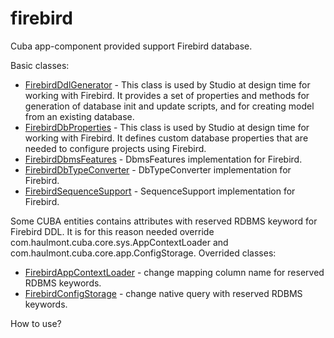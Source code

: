 # firebird
Cuba app-component provided support Firebird database.

Basic classes:
* [FirebirdDdlGenerator](https://github.com/comru/firebird/blob/master/modules/core/src/com/haulmont/studio/db/firebird/FirebirdDdlGenerator.groovy) - This class is used by Studio at design time for working with Firebird. It provides a set of properties and methods for generation of database init and update scripts, and for creating model from an existing database.
* [FirebirdDbProperties](https://github.com/comru/firebird/blob/master/modules/core/src/com/haulmont/studio/db/firebird/FirebirdDbProperties.groovy) - This class is used by Studio at design time for working with Firebird. It defines custom database properties that are needed to configure projects using Firebird.
* [FirebirdDbmsFeatures](https://github.com/comru/firebird/blob/master/modules/core/src/com/haulmont/cuba/core/sys/persistence/FirebirdDbmsFeatures.java) - DbmsFeatures implementation for Firebird.
* [FirebirdDbTypeConverter](https://github.com/comru/firebird/blob/master/modules/core/src/com/haulmont/cuba/core/sys/persistence/FirebirdDbTypeConverter.java) - DbTypeConverter implementation for Firebird.
* [FirebirdSequenceSupport](https://github.com/comru/firebird/blob/master/modules/core/src/com/haulmont/cuba/core/sys/persistence/FirebirdSequenceSupport.java) - SequenceSupport implementation for Firebird.

Some CUBA entities contains attributes with reserved RDBMS keyword for Firebird DDL. It is for this reason needed override com.haulmont.cuba.core.sys.AppContextLoader and com.haulmont.cuba.core.app.ConfigStorage. Overrided classes:

* [FirebirdAppContextLoader](https://github.com/comru/firebird/blob/master/modules/core/src/com/company/firebird4/core/FirebirdAppContextLoader.java) - change mapping column name for reserved RDBMS keywords.
* [FirebirdConfigStorage](https://github.com/comru/firebird/blob/master/modules/core/src/com/company/firebird4/core/FirebirdConfigStorage.java) - change native query with reserved RDBMS keywords.

How to use?
